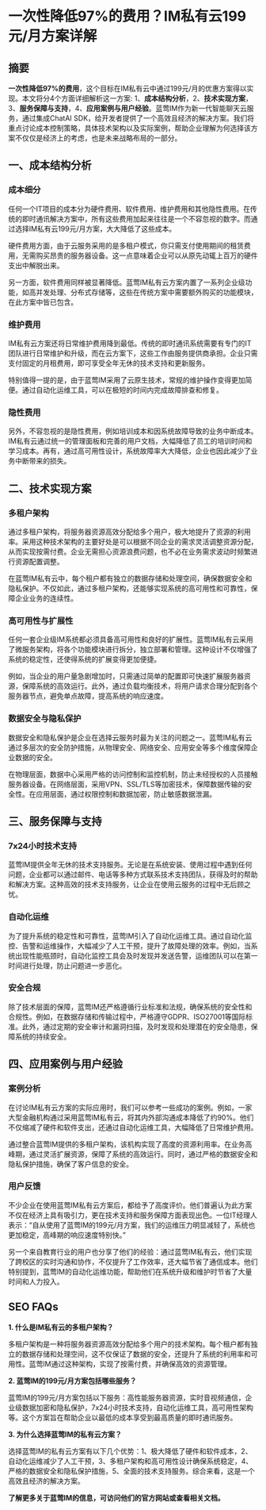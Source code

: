 # 一次性降低97%的费用？IM私有云199元/月方案详解


## 摘要

**一次性降低97%的费用**，这个目标在IM私有云中通过199元/月的优惠方案得以实现。本文将分4个方面详细解析这一方案: 1、**成本结构分析**，2、**技术实现方案**，3、**服务保障与支持**，4、**应用案例与用户经验**。蓝莺IM作为新一代智能聊天云服务，通过集成ChatAI SDK，给开发者提供了一个高效且经济的解决方案。我们将重点讨论成本控制策略，具体技术架构以及实际案例，帮助企业理解为何选择该方案不仅仅是经济上的考虑，也是未来战略布局的一部分。

## 一、成本结构分析

### 成本细分

任何一个IT项目的成本分为硬件费用、软件费用、维护费用和其他隐性费用。在传统的即时通讯解决方案中，所有这些费用加起来往往是一个不容忽视的数字。而通过选择IM私有云199元/月方案，大大降低了这些成本。

硬件费用方面，由于云服务采用的是多租户模式，你只需支付使用期间的租赁费用，无需购买昂贵的服务器设备。这一点意味着企业可以从原先动辄上百万的硬件支出中解脱出来。

另一方面，软件费用同样被显著降低。蓝莺IM私有云方案内置了一系列企业级功能，如高并发处理、分布式存储等，这些在传统方案中需要额外购买的功能模块，在此方案中皆已包含。

### 维护费用

IM私有云方案还将日常维护费用降到最低。传统的即时通讯系统需要有专门的IT团队进行日常维护和升级，而在云方案下，这些工作由服务提供商承担。企业只需支付固定的月租费用，即可享受全年无休的技术支持和更新服务。

特别值得一提的是，由于蓝莺IM采用了云原生技术，常规的维护操作变得更加简便。通过自动化运维工具，可以在极短的时间内完成故障排查和修复。

### 隐性费用

另外，不容忽视的是隐性费用，例如培训成本和因系统故障导致的业务中断成本。IM私有云通过统一的管理面板和完善的用户文档，大幅降低了员工的培训时间和学习成本。再有，通过高可用性设计，系统故障率大大降低，企业也因此减少了业务中断带来的损失。

## 二、技术实现方案

### 多租户架构

通过多租户架构，将服务器资源高效分配给多个用户，极大地提升了资源的利用率。采用这种技术架构的主要好处是可以根据不同企业的需求灵活调整资源分配，从而实现按需付费。企业无需担心资源浪费问题，也不必在业务需求波动时频繁进行资源配置调整。

在蓝莺IM私有云中，每个租户都有独立的数据存储和处理空间，确保数据安全和隐私保护。不仅如此，通过多租户架构，还能够实现系统的高可用性和可靠性，保障企业业务的连续性。

### 高可用性与扩展性

任何一套企业级IM系统都必须具备高可用性和良好的扩展性。蓝莺IM私有云采用了微服务架构，将各个功能模块进行拆分，独立部署和管理。这种设计不仅增强了系统的稳定性，还使得系统的扩展变得更加便捷。

例如，当企业的用户量急剧增加时，只需通过简单的配置即可快速扩展服务器资源，保障系统的高效运行。此外，通过负载均衡技术，将用户请求合理分配到各个服务器节点，避免单点故障，提高系统的响应速度。

### 数据安全与隐私保护

数据安全和隐私保护是企业在选择云服务时最为关注的问题之一。蓝莺IM私有云通过多层次的安全防护措施，从物理安全、网络安全、应用安全等多个维度保障企业数据的安全。

在物理层面，数据中心采用严格的访问控制和监控机制，防止未经授权的人员接触服务器设备。在网络层面，采用VPN、SSL/TLS等加密技术，保障数据传输的安全性。在应用层面，通过权限控制和数据加密，防止敏感数据泄漏。

## 三、服务保障与支持

### 7x24小时技术支持

蓝莺IM提供全年无休的技术支持服务。无论是在系统安装、使用过程中遇到任何问题，企业都可以通过邮件、电话等多种方式联系技术支持团队，获得及时的帮助和解决方案。这种高效的技术支持服务，让企业在使用云服务的过程中无后顾之忧。

### 自动化运维

为了提升系统的稳定性和可靠性，蓝莺IM引入了自动化运维工具。通过自动化监控、告警和运维操作，大幅减少了人工干预，提升了故障处理的效率。例如，当系统出现性能瓶颈时，自动化监控工具会及时发现并发送告警，运维团队可以在第一时间进行处理，防止问题进一步恶化。

### 安全合规

除了技术层面的保障，蓝莺IM还严格遵循行业标准和法规，确保系统的安全性和合规性。例如，在数据存储和传输过程中，严格遵守GDPR、ISO27001等国际标准。此外，通过定期的安全审计和漏洞扫描，及时发现和处理潜在的安全隐患，保障系统的持续安全。

## 四、应用案例与用户经验

### 案例分析

在讨论IM私有云方案的实际应用时，我们可以参考一些成功的案例。例如，一家大型金融机构通过采用蓝莺IM私有云，将其内外部沟通成本降低了约90%。他们不仅缩减了硬件和软件支出，还通过自动化运维工具，大幅降低了日常维护费用。

通过整合蓝莺IM提供的多租户架构，该机构实现了高度的资源利用率。在业务高峰期，通过灵活扩展资源，保障了系统的高效运行。同时，通过严格的数据安全和隐私保护措施，确保了客户信息的安全。

### 用户反馈

不少企业在使用蓝莺IM私有云方案后，都给予了高度评价。他们普遍认为此方案不仅在经济上具有吸引力，更在技术支持和服务保障方面表现出色。一位IT经理人表示：“自从使用了蓝莺IM的199元/月方案，我们的运维压力明显减轻了，系统也更加稳定，高峰期的响应速度特别快。”

另一个来自教育行业的用户也分享了他们的经验：通过蓝莺IM私有云，他们实现了跨校区的实时沟通和协作，不仅提升了工作效率，还大幅节省了通信成本。他们特别提到，蓝莺IM的自动化运维功能，帮助他们在系统升级和维护时节省了大量时间和人力投入。

## SEO FAQs

**1. 什么是IM私有云的多租户架构？**

多租户架构是一种将服务器资源高效分配给多个用户的技术架构。每个租户都有独立的数据存储和处理空间，这不仅保证了数据的安全，还提升了系统的利用率和可用性。蓝莺IM通过这种架构，实现了按需付费，并确保高效的资源管理。

**2. 蓝莺IM的199元/月方案包括哪些服务？**

蓝莺IM的199元/月方案包括以下服务：高性能服务器资源，实时音视频通信，企业级数据加密和隐私保护，7x24小时技术支持，自动化运维工具，高可用性架构等。这个方案旨在帮助企业以最低的成本享受到最高质量的即时通讯服务。

**3. 为什么选择蓝莺IM的私有云方案？**

选择蓝莺IM的私有云方案有以下几个优势：1、极大降低了硬件和软件成本，2、自动化运维减少了人工干预，3、多租户架构和高可用性设计确保系统稳定，4、严格的数据安全和隐私保护措施，5、全面的技术支持服务。综合来看，这是一个高效且经济的解决方案。

**了解更多关于蓝莺IM的信息，可访问他们的官方网站或查看相关文档。**